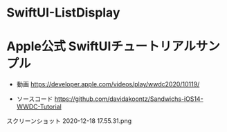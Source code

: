 # SwiftUI-ListDisplay
# Apple公式 SwiftUIチュートリアルサンプル
- 動画
https://developer.apple.com/videos/play/wwdc2020/10119/

- ソースコード
https://github.com/davidakoontz/Sandwichs-iOS14-WWDC-Tutorial

スクリーンショット 2020-12-18 17.55.31.png
